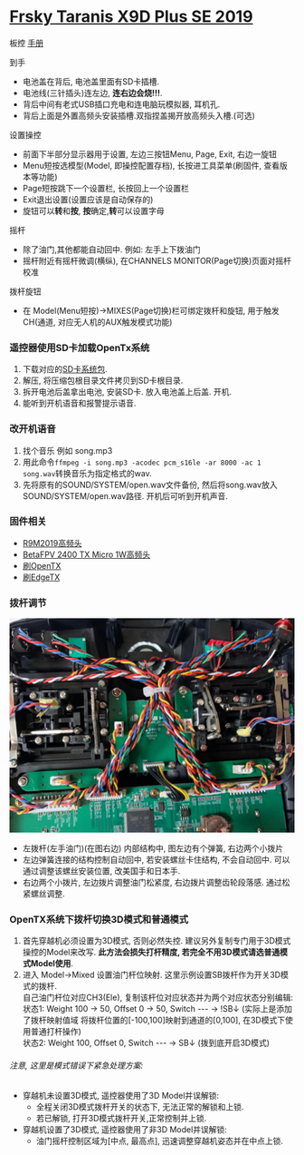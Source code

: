 # [Frsky Taranis X9D Plus SE 2019](https://www.frsky-rc.com/product/taranis-x9d-plus-se-2019/)
板控
[手册](./assets/X9D%20Plus%202019%20X9D%20Plus%20SE%202019%20-Manual.pdf)

到手
* 电池盖在背后, 电池盖里面有SD卡插槽.
* 电池线(三针插头)连左边, **连右边会烧!!!**.
* 背后中间有老式USB插口充电和连电脑玩模拟器, 耳机孔.
* 背后上面是外置高频头安装插槽.双指捏盖揭开放高频头入槽.(可选)

设置操控
* 前面下半部分显示器用于设置, 左边三按钮Menu, Page, Exit, 右边一旋钮
* Menu短按选模型(Model, 即操控配置存档), 长按进工具菜单(刷固件, 查看版本等功能)
* Page短按跳下一个设置栏, 长按回上一个设置栏
* Exit退出设置(设置应该是自动保存的)
* 旋钮可以**转**和**按**, **按**确定,**转**可以设置字母

摇杆
* 除了油门,其他都能自动回中. 例如: 左手上下拨油门
* 摇杆附近有摇杆微调(横纵), 在CHANNELS MONITOR(Page切换)页面对摇杆校准

拨杆旋钮
* 在 Model(Menu短按)->MIXES(Page切换)栏可绑定拨杆和旋钮, 用于触发CH(通道, 对应无人机的AUX触发模式功能)

### 遥控器使用SD卡加载OpenTx系统

1. 下载对应的[SD卡系统包](https://downloads.open-tx.org/2.3/release/sdcard/).
2. 解压, 将压缩包根目录文件拷贝到SD卡根目录.
3. 拆开电池后盖拿出电池, 安装SD卡. 放入电池盖上后盖. 开机.
4. 能听到开机语音和报警提示语音.

### 改开机语音
1. 找个音乐 例如 song.mp3
2. 用此命令```ffmpeg -i song.mp3 -acodec pcm_s16le -ar 8000 -ac 1 song.wav```转换音乐为指定格式的wav.
3. 先将原有的SOUND/SYSTEM/open.wav文件备份, 然后将song.wav放入SOUND/SYSTEM/open.wav路径. 开机后可听到开机声音.

### 固件相关
* [R9M2019高频头](./R9M2019_ELRS.md)
* [BetaFPV 2400 TX Micro 1W高频头](./BetaFPV_2400_TX_Micro_1W_ELRS.md)
* [刷OpenTX](./OpenTX.md)
* [刷EdgeTX](./EdgeTX.md)

### 拨杆调节
![遥控器内部图](./assets/rc_inner.jpg)
* 左拨杆(左手油门)(在图右边) 内部结构中, 图左边有个弹簧, 右边两个小拨片
* 左边弹簧连接的结构控制自动回中, 若安装螺丝卡住结构, 不会自动回中. 可以通过调整该螺丝安装位置, 改美国手和日本手.
* 右边两个小拨片, 左边拨片调整油门松紧度, 右边拨片调整齿轮段落感. 通过松紧螺丝调整.

### OpenTX系统下拨杆切换3D模式和普通模式
1. 首先穿越机必须设置为3D模式, 否则必然失控. 建议另外复制专门用于3D模式操控的Model来改写. **此方法会损失打杆精度, 若完全不用3D模式请选普通模式Model使用**.
2. 进入 Model->Mixed 设置油门杆位映射. 这里示例设置SB拨杆作为开关3D模式的拨杆.  
   自己油门杆位对应CH3(Ele), 复制该杆位对应状态并为两个对应状态分别编辑:  
   状态1: Weight 100 -> 50, Offset 0 -> 50, Switch --- -> !SB↓ (实际上是添加了拨杆映射值域 将拨杆位置的[-100,100]映射到通道的[0,100], 在3D模式下使用普通打杆操作)  
   状态2: Weight 100, Offset 0, Switch --- -> SB↓ (拨到底开启3D模式)  
###### 注意, 这里是模式错误下紧急处理方案:
  * 穿越机未设置3D模式, 遥控器使用了3D Model并误解锁:
    * 全程关闭3D模式拨杆开关的状态下, 无法正常的解锁和上锁.
    * 若已解锁, 打开3D模式拨杆开关,正常控制并上锁.
  * 穿越机设置了3D模式, 遥控器使用了非3D Model并误解锁:
    * 油门摇杆控制区域为[中点, 最高点], 迅速调整穿越机姿态并在中点上锁.